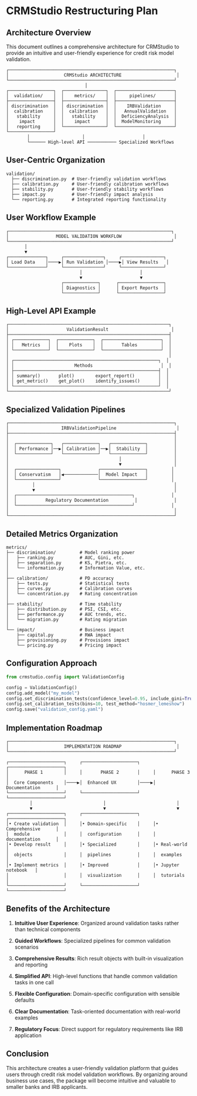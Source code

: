 # CRMStudio Restructuring Plan

## Architecture Overview

This document outlines a comprehensive architecture for CRMStudio to provide an intuitive and user-friendly experience for credit risk model validation.

```
┌───────────────────────────────────────────────────────────────┐
│                     CRMStudio ARCHITECTURE                     │
└───────────────────────────────────────────────────────────────┘
                              │
┌─────────────────┐  ┌────────────────┐  ┌──────────────────────┐
│  validation/    │  │    metrics/    │  │     pipelines/       │
├─────────────────┤  ├────────────────┤  ├──────────────────────┤
│ discrimination  │  │ discrimination │  │    IRBValidation     │
│  calibration    │  │  calibration   │  │   AnnualValidation   │
│   stability     │  │   stability    │  │  DeficiencyAnalysis  │
│    impact       │  │    impact      │  │  ModelMonitoring     │
│   reporting     │  └────────────────┘  └──────────────────────┘
└─────────────────┘
        │                    │                      │
        └────── High-level API ─────────── Specialized Workflows
```

## User-Centric Organization

```
validation/
  ├── discrimination.py  # User-friendly validation workflows
  ├── calibration.py     # User-friendly calibration workflows
  ├── stability.py       # User-friendly stability workflows
  ├── impact.py          # User-friendly impact analysis
  └── reporting.py       # Integrated reporting functionality
```

## User Workflow Example

```
┌──────────────────────────────────────────────────────────────┐
│                  MODEL VALIDATION WORKFLOW                    │
└──────────────────────────────────────────────────────────────┘
       │
       ▼
┌──────────────┐     ┌───────────────┐     ┌────────────────┐
│ Load Data    │────▶│ Run Validation │────▶│ View Results   │
└──────────────┘     └───────────────┘     └────────────────┘
                            │                      │
                            ▼                      ▼
                     ┌─────────────┐      ┌─────────────────┐
                     │ Diagnostics │      │ Export Reports  │
                     └─────────────┘      └─────────────────┘
```

## High-Level API Example

```
┌─────────────────────────────────────────────────────────────┐
│                      ValidationResult                        │
├─────────────────────────────────────────────────────────────┤
│ ┌─────────────┐  ┌─────────────┐  ┌──────────────────────┐  │
│ │   Metrics   │  │    Plots    │  │       Tables         │  │
│ └─────────────┘  └─────────────┘  └──────────────────────┘  │
│                                                             │
│ ┌───────────────────────────────────────────────────────┐  │
│ │                       Methods                          │  │
│ ├───────────────────────────────────────────────────────┤  │
│ │ summary()       plot()        export_report()         │  │
│ │ get_metric()    get_plot()    identify_issues()       │  │
│ └───────────────────────────────────────────────────────┘  │
└─────────────────────────────────────────────────────────────┘
```

## Specialized Validation Pipelines

```
┌───────────────────────────────────────────────────────────────┐
│                    IRBValidationPipeline                       │
├───────────────────────────────────────────────────────────────┤
│                                                               │
│  ┌─────────────┐   ┌─────────────┐   ┌─────────────┐          │
│  │ Performance │──▶│ Calibration │──▶│  Stability  │          │
│  └─────────────┘   └─────────────┘   └─────────────┘          │
│                                          │                    │
│                                          ▼                    │
│  ┌────────────────┐              ┌─────────────────┐         │
│  │ Conservatism   │◀─────────────│  Model Impact   │         │
│  └────────────────┘              └─────────────────┘         │
│         │                                                     │
│         ▼                                                     │
│  ┌────────────────────────────────────────────┐              │
│  │           Regulatory Documentation          │              │
│  └────────────────────────────────────────────┘              │
│                                                               │
└───────────────────────────────────────────────────────────────┘
```

## Detailed Metrics Organization

```
metrics/
├── discrimination/         # Model ranking power
│   ├── ranking.py          # AUC, Gini, etc.
│   ├── separation.py       # KS, Pietra, etc.
│   └── information.py      # Information Value, etc.
│
├── calibration/            # PD accuracy
│   ├── tests.py            # Statistical tests
│   ├── curves.py           # Calibration curves
│   └── concentration.py    # Rating concentration
│
├── stability/              # Time stability
│   ├── distribution.py     # PSI, CSI, etc.
│   ├── performance.py      # AUC trends, etc.
│   └── migration.py        # Rating migration
│
└── impact/                 # Business impact
    ├── capital.py          # RWA impact
    ├── provisioning.py     # Provisions impact
    └── pricing.py          # Pricing impact
```

## Configuration Approach

```python
from crmstudio.config import ValidationConfig

config = ValidationConfig()
config.add_model("my_model")
config.set_discrimination_tests(confidence_level=0.95, include_gini=True)
config.set_calibration_tests(bins=10, test_method="hosmer_lemeshow")
config.save("validation_config.yaml")
```

## Implementation Roadmap

```
┌───────────────────────────────────────────────────────────────┐
│                     IMPLEMENTATION ROADMAP                     │
└───────────────────────────────────────────────────────────────┘

┌─────────────────────┐     ┌─────────────────────┐     ┌─────────────────────┐
│      PHASE 1        │     │       PHASE 2       │     │      PHASE 3        │
│  Core Components    │────▶│  Enhanced UX        │────▶│  Documentation      │
└─────────────────────┘     └─────────────────────┘     └─────────────────────┘
         │                           │                           │
         ▼                           ▼                           ▼
┌─────────────────────┐     ┌─────────────────────┐     ┌─────────────────────┐
│• Create validation  │     │• Domain-specific    │     │• Comprehensive      │
│  module             │     │  configuration      │     │  documentation      │
│• Develop result     │     │• Specialized        │     │• Real-world         │
│  objects            │     │  pipelines          │     │  examples           │
│• Implement metrics  │     │• Improved           │     │• Jupyter notebook   │
│                     │     │  visualization      │     │  tutorials          │
└─────────────────────┘     └─────────────────────┘     └─────────────────────┘
```

## Benefits of the Architecture

1. **Intuitive User Experience**: Organized around validation tasks rather than technical components

2. **Guided Workflows**: Specialized pipelines for common validation scenarios

3. **Comprehensive Results**: Rich result objects with built-in visualization and reporting

4. **Simplified API**: High-level functions that handle common validation tasks in one call

5. **Flexible Configuration**: Domain-specific configuration with sensible defaults

6. **Clear Documentation**: Task-oriented documentation with real-world examples

7. **Regulatory Focus**: Direct support for regulatory requirements like IRB application

## Conclusion

This architecture creates a user-friendly validation platform that guides users through credit risk model validation workflows. By organizing around business use cases, the package will become intuitive and valuable to smaller banks and IRB applicants.
